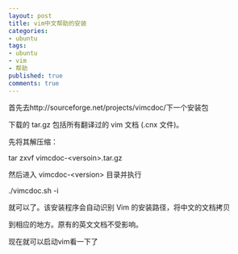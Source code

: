```yaml
---
layout: post
title: vim中文帮助的安装
categories:
- ubuntu
tags:
- ubuntu
- vim
- 帮助
published: true
comments: true
---
```

<p> 首先去http://sourceforge.net/projects/vimcdoc/下一个安装包</p>

<p><span class="postbody">
下载的 tar.gz 包括所有翻译过的 vim 文档 (.cnx 文件)。</span></p>

<p>先将其解压缩：</p>

<p>tar zxvf vimcdoc-&lt;versoin&gt;.tar.gz</p>

<p>然后进入 vimcdoc-&lt;version&gt; 目录并执行</p>

<p>./vimcdoc.sh -i</p>

<p>就可以了。该安装程序会自动识别 Vim 的安装路径，将中文的文档拷贝</p>

<p>到相应的地方。原有的英文文档不受影响。</p>

<p>现在就可以启动vim看一下了</p>
